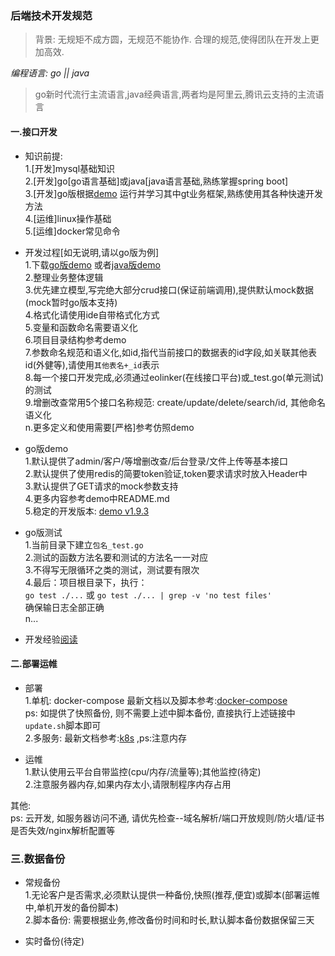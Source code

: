 ### 后端技术开发规范  

> 背景: 无规矩不成方圆，无规范不能协作. 合理的规范,使得团队在开发上更加高效.

*编程语言: go || java*  
> go新时代流行主流语言,java经典语言,两者均是阿里云,腾讯云支持的主流语言

#### 一.接口开发  
- 知识前提:  
1.[开发]mysql基础知识  
2.[开发]go[go语言基础]或java[java语言基础,熟练掌握spring boot]  
3.[开发]go版根据[demo](https://github.com/dreamlu/deercoder-gin) 运行并学习其中gt业务框架,熟练使用其各种快速开发方法  
4.[运维]linux操作基础  
5.[运维]docker常见命令  

- 开发过程[如无说明,请以go版为例]  
1.下载[go版demo](https://github.com/dreamlu/deercoder-gin) 或者[java版demo](https://gitlab.com/wobangkj/spring-boot)  
2.整理业务整体逻辑  
3.优先建立模型,写完绝大部分crud接口(保证前端调用),提供默认mock数据(mock暂时go版本支持)  
4.格式化请使用ide自带格式化方式  
5.变量和函数命名需要语义化  
6.项目目录结构参考demo  
7.参数命名规范和语义化,如id,指代当前接口的数据表的id字段,如关联其他表id(外健等),请使用`其他表名+_id`表示  
8.每一个接口开发完成,必须通过eolinker(在线接口平台)或_test.go(单元测试)的测试  
9.增删改查常用5个接口名称规范: create/update/delete/search/id, 其他命名语义化  
n.更多定义和使用需要[严格]参考仿照demo  

- go版demo  
1.默认提供了admin/客户/等增删改查/后台登录/文件上传等基本接口  
2.默认提供了使用redis的简要token验证,token要求请求时放入Header中  
3.默认提供了GET请求的mock参数支持  
4.更多内容参考demo中README.md  
5.稳定的开发版本: [demo v1.9.3](https://github.com/dreamlu/deercoder-gin/releases/tag/v1.9.3)  

- go版测试  
1.当前目录下建立`包名_test.go`  
2.测试的函数方法名要和测试的方法名一一对应  
3.不得写无限循环之类的测试，测试要有限次  
4.最后：项目根目录下，执行：  
`go test ./...` 或 `go test ./... | grep -v 'no test files'`  
确保输日志全部正确  
n...

- 开发经验[阅读](./开发经验/README.md)  

#### 二.部署运帷  
- 部署  
1.单机: docker-compose  最新文档以及脚本参考:[docker-compose](https://github.com/dreamlu/shell/tree/master/docker/docker-compose)  
ps: 如提供了快照备份, 则不需要上述中脚本备份, 直接执行上述链接中`update.sh`脚本即可  
2.多服务: 最新文档参考:[k8s](https://github.com/dreamlu/shell/tree/master/docker/k8s) ,ps:注意内存  

- 运帷  
1.默认使用云平台自带监控(cpu/内存/流量等);其他监控(待定)  
2.注意服务器内存,如果内存太小,请限制程序内存占用  

其他:  
ps: 云开发, 如服务器访问不通, 请优先检查--域名解析/端口开放规则/防火墙/证书是否失效/nginx解析配置等

### 三.数据备份  
- 常规备份  
1.无论客户是否需求,必须默认提供一种备份,快照(推荐,便宜)或脚本(部署运帷中,单机开发的备份脚本)  
2.脚本备份: 需要根据业务,修改备份时间和时长,默认脚本备份数据保留三天    

- 实时备份(待定)  